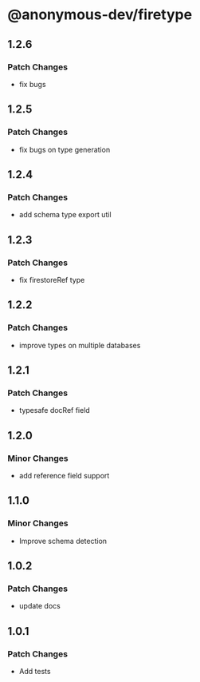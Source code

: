 # @anonymous-dev/firetype

## 1.2.6

### Patch Changes

- fix bugs

## 1.2.5

### Patch Changes

- fix bugs on type generation

## 1.2.4

### Patch Changes

- add schema type export util

## 1.2.3

### Patch Changes

- fix firestoreRef type

## 1.2.2

### Patch Changes

- improve types on multiple databases

## 1.2.1

### Patch Changes

- typesafe docRef field

## 1.2.0

### Minor Changes

- add reference field support

## 1.1.0

### Minor Changes

- Improve schema detection

## 1.0.2

### Patch Changes

- update docs

## 1.0.1

### Patch Changes

- Add tests
